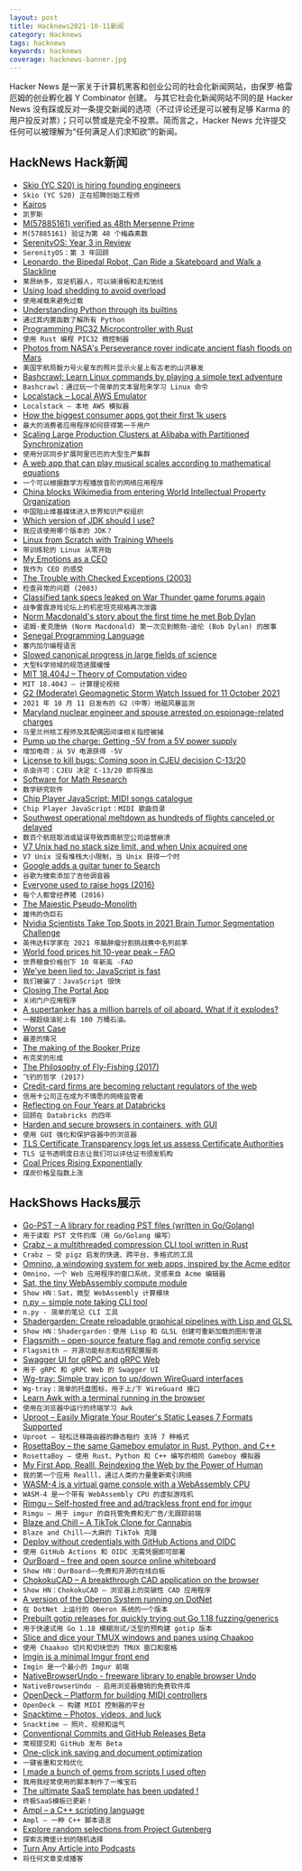 ```yaml
---
layout: post
title: Hacknews2021-10-11新闻
category: Hacknews
tags: hacknews
keywords: hacknews
coverage: hacknews-banner.jpg
---
```


Hacker News 是一家关于计算机黑客和创业公司的社会化新闻网站，由保罗·格雷厄姆的创业孵化器 Y Combinator 创建。
与其它社会化新闻网站不同的是 Hacker News 没有踩或反对一条提交新闻的选项（不过评论还是可以被有足够 Karma 的用户投反对票）；只可以赞或是完全不投票。简而言之，Hacker News 允许提交任何可以被理解为“任何满足人们求知欲”的新闻。

## HackNews Hack新闻


- [Skio (YC S20) is hiring founding engineers](https://skio.com/careers)
- `Skio (YC S20) 正在招聘创始工程师`
- [Kairos](https://en.wikipedia.org/wiki/Kairos)
- `凯罗斯`
- [M(57885161) verified as 48th Mersenne Prime](https://www.mersenne.org/)
- `M(57885161) 验证为第 48 个梅森素数`
- [SerenityOS: Year 3 in Review](https://serenityos.org/happy/3rd/)
- `SerenityOS：第 3 年回顾`
- [Leonardo, the Bipedal Robot, Can Ride a Skateboard and Walk a Slackline](https://www.caltech.edu/about/news/leonardo-the-bipedal-robot-can-ride-a-skateboard-and-walk-a-slackline)
- `莱昂纳多，双足机器人，可以骑滑板和走松弛线`
- [Using load shedding to avoid overload](https://aws.amazon.com/builders-library/using-load-shedding-to-avoid-overload/)
- `使用减载来避免过载`
- [Understanding Python through its builtins](https://sadh.life/post/builtins/)
- `通过其内置函数了解所有 Python`
- [Programming PIC32 Microcontroller with Rust](https://gill.net.in/posts/pic32-blink-led-rust/)
- `使用 Rust 编程 PIC32 微控制器`
- [Photos from NASA's Perseverance rover indicate ancient flash floods on Mars](https://www.science.org/doi/10.1126/science.abl4051)
- `美国宇航局毅力号火星车的照片显示火星上有古老的山洪暴发`
- [Bashcrawl: Learn Linux commands by playing a simple text adventure](https://gitlab.com/slackermedia/bashcrawl)
- `Bashcrawl：通过玩一个简单的文本冒险来学习 Linux 命令`
- [Localstack – Local AWS Emulator](https://github.com/localstack/localstack)
- `Localstack – 本地 AWS 模拟器`
- [How the biggest consumer apps got their first 1k users](https://www.lennysnewsletter.com/p/how-the-biggest-consumer-apps-got)
- `最大的消费者应用程序如何获得第一千用户`
- [Scaling Large Production Clusters at Alibaba with Partitioned Synchronization](https://www.micahlerner.com/2021/10/10/scaling-large-production-clusters-with-partitioned-synchronization.html)
- `使用分区同步扩展阿里巴巴的大型生产集群`
- [A web app that can play musical scales according to mathematical equations](https://alexcrist.github.io/scaler/)
- `一个可以根据数学方程播放音阶的网络应用程序`
- [China blocks Wikimedia from entering World Intellectual Property Organization](https://wikimediafoundation.org/news/2021/10/05/china-again-blocks-wikimedia-foundations-accreditation-to-world-intellectual-property-organization/)
- `中国阻止维基媒体进入世界知识产权组织`
- [Which version of JDK should I use?](http://whichjdk.com/)
- `我应该使用哪个版本的 JDK？`
- [Linux from Scratch with Training Wheels](https://philsyme.github.io/lfs-tw/)
- `带训练轮的 Linux 从零开始`
- [My Emotions as a CEO](https://ryancaldbeck.co/2021/10/08/my-emotions-as-a-ceo/)
- `我作为 CEO 的感受`
- [The Trouble with Checked Exceptions (2003)](https://www.artima.com/articles/the-trouble-with-checked-exceptions)
- `检查异常的问题 (2003)`
- [Classified tank specs leaked on War Thunder game forums again](https://ukdefencejournal.org.uk/classified-tank-specs-leaked-on-war-thunder-game-forums-again/)
- `战争雷霆游戏论坛上的机密坦克规格再次泄露`
- [Norm Macdonald's story about the first time he met Bob Dylan](https://twitter.com/smalwigwamlight/status/1446881138895568899)
- `诺姆·麦克唐纳 (Norm Macdonald) 第一次见到鲍勃·迪伦 (Bob Dylan) 的故事`
- [Senegal Programming Language](https://github.com/SenegalLang/Senegal)
- `塞内加尔编程语言`
- [Slowed canonical progress in large fields of science](https://www.pnas.org/content/118/41/e2021636118)
- `大型科学领域的规范进展缓慢`
- [MIT 18.404J – Theory of Computation video](https://www.youtube.com/playlist?list=PLUl4u3cNGP60_JNv2MmK3wkOt9syvfQWY)
- `MIT 18.404J – 计算理论视频`
- [G2 (Moderate) Geomagnetic Storm Watch Issued for 11 October 2021](https://www.swpc.noaa.gov/news/g2-moderate-geomagnetic-storm-watch-issued-11-october-2021)
- `2021 年 10 月 11 日发布的 G2（中等）地磁风暴监测`
- [Maryland nuclear engineer and spouse arrested on espionage-related charges](https://www.justice.gov/opa/pr/maryland-nuclear-engineer-and-spouse-arrested-espionage-related-charges)
- `马里兰州核工程师及其配偶因间谍相关指控被捕`
- [Pump up the charge: Getting -5V from a 5V power supply](https://nicole.express/2021/dont-be-so-negative.html)
- `增加电荷：从 5V 电源获得 -5V`
- [License to kill bugs: Coming soon in CJEU decision C-13/20](https://www.berggren.eu/en/blog/license-to-kill-bugs-coming-soon-in-cjeu-decision)
- `杀虫许可：CJEU 决定 C-13/20 即将推出`
- [Software for Math Research](https://amathr.org/software/)
- `数学研究软件`
- [Chip Player JavaScript: MIDI songs catalogue](https://mmontag.github.io/chip-player-js/browse)
- `Chip Player JavaScript：MIDI 歌曲目录`
- [Southwest operational meltdown as hundreds of flights canceled or delayed](https://thepointsguy.com/news/southwest-meldown/)
- `数百个航班取消或延误导致西南航空公司运营崩溃`
- [V7 Unix had no stack size limit, and when Unix acquired one](https://utcc.utoronto.ca/~cks/space/blog/unix/StackSizeLimitWhen)
- `V7 Unix 没有堆栈大小限制，当 Unix 获得一个时`
- [Google adds a guitar tuner to Search](https://www.engadget.com/google-guitar-tuner-search-113540630.html)
- `谷歌为搜索添加了吉他调音器`
- [Everyone used to raise hogs (2016)](https://lithub.com/everyone-used-to-raise-hogs/)
- `每个人都曾经养猪 (2016)`
- [The Majestic Pseudo-Monolith](https://matteing.com/the-majestic-pseudo-monolith/)
- `雄伟的伪巨石`
- [Nvidia Scientists Take Top Spots in 2021 Brain Tumor Segmentation Challenge](https://developer.nvidia.com/blog/nvidia-data-scientists-take-top-spots-in-miccai-2021-brain-tumor-segmentation-challenge/)
- `英伟达科学家在 2021 年脑肿瘤分割挑战赛中名列前茅`
- [World food prices hit 10-year peak – FAO](https://www.reuters.com/business/world-food-prices-hit-10-year-peak-fao-2021-10-07/)
- `世界粮食价格创下 10 年新高 -FAO`
- [We've been lied to: JavaScript is fast](https://jyelewis.com/blog/2021-09-28-javascript-is-fast/)
- `我们被骗了：JavaScript 很快`
- [Closing The Portal App](https://blog.pushbullet.com/2021/10/04/closing-the-portal-app)
- `关闭门户应用程序`
- [A supertanker has a million barrels of oil aboard. What if it explodes?](https://www.newyorker.com/magazine/2021/10/11/the-ship-that-became-a-bomb)
- `一艘超级油轮上有 100 万桶石油。`
- [Worst Case](https://www.tbray.org/ongoing/When/202x/2021/10/08/The-WOrst-Case)
- `最差的情况`
- [The making of the Booker Prize](https://www.theguardian.com/books/2021/oct/05/arguments-anticipation-and-carefully-encouraged-scandals-the-making-of-the-booker-prize)
- `布克奖的形成`
- [The Philosophy of Fly-Fishing (2017)](https://www.theparisreview.org/blog/2017/10/10/philosophy-fly-fishing/)
- `飞钓的哲学 (2017)`
- [Credit-card firms are becoming reluctant regulators of the web](https://www.economist.com/finance-and-economics/2021/10/10/credit-card-firms-are-becoming-reluctant-regulators-of-the-web)
- `信用卡公司正在成为不情愿的网络监管者`
- [Reflecting on Four Years at Databricks](https://www.lihaoyi.com/post/ReflectingonFourYearsatDatabricks.html)
- `回顾在 Databricks 的四年`
- [Harden and secure browsers in containers, with GUI](https://crlf.link/log/entries/211008-1/)
- `使用 GUI 强化和保护容器中的浏览器`
- [TLS Certificate Transparency logs let us assess Certificate Authorities](https://utcc.utoronto.ca/~cks/space/blog/tech/TLSCTLetsUsMeasureCAUsage)
- `TLS 证书透明度日志让我们可以评估证书颁发机构`
- [Coal Prices Rising Exponentially](https://tradingeconomics.com/commodity/coal)
- `煤炭价格呈指数上涨`


## HackShows Hacks展示

- [ Go-PST – A library for reading PST files (written in Go/Golang)](https://github.com/mooijtech/go-pst)
- `用于读取 PST 文件的库（用 Go/Golang 编写）`
- [ Crabz – a multithreaded compression CLI tool written in Rust](https://github.com/sstadick/crabz)
- `Crabz – 受 pigz 启发的快速、跨平台、多格式的工具`
- [ Omnino, a windowing system for web apps, inspired by the Acme editor](https://github.com/bopwerks/omnino)
- `Omnino，一个 Web 应用程序的窗口系统，灵感来自 Acme 编辑器`
- [ Sat, the tiny WebAssembly compute module](https://github.com/suborbital/sat)
- `Show HN：Sat，微型 WebAssembly 计算模块`
- [ n.py − simple note taking CLI tool](https://git.bitmycode.com/sodimel/n)
- `n.py - 简单的笔记 CLI 工具`
- [ Shadergarden: Create reloadable graphical pipelines with Lisp and GLSL](https://blog.tonari.no/shadergarden)
- `Show HN：Shadergarden：使用 Lisp 和 GLSL 创建可重新加载的图形管道`
- [ Flagsmith – open-source feature flag and remote config service](https://github.com/Flagsmith/flagsmith)
- `Flagsmith – 开源功能标志和远程配置服务`
- [ Swagger UI for gRPC and gRPC Web](https://blog.gendocu.com/posts/gendocu-v0.4-beta-release/)
- `用于 gRPC 和 gRPC Web 的 Swagger UI`
- [ Wg-tray: Simple tray icon to up/down WireGuard interfaces](https://wg-tray.arcanite.ch/)
- `Wg-tray：简单的托盘图标，用于上/下 WireGuard 接口`
- [ Learn Awk with a terminal running in the browser](https://sandbox.bio/tutorials?id=awk-intro)
- `使用在浏览器中运行的终端学习 Awk`
- [ Uproot – Easily Migrate Your Router's Static Leases 7 Formats Supported](https://github.com/GeekVisit/uproot)
- `Uproot – 轻松迁移路由器的静态租约 支持 7 种格式`
- [ RosettaBoy – the same Gameboy emulator in Rust, Python, and C++](https://github.com/shish/rosettaboy)
- `RosettaBoy – 使用 Rust、Python 和 C++ 编写的相同 Gameboy 模拟器`
- [ My First App, Realll, Reindexing the Web by the Power of Human](https://realll.co/)
- `我的第一个应用 Realll，通过人类的力量重新索引网络`
- [ WASM-4 is a virtual game console with a WebAssembly CPU](https://wasm4.org/)
- `WASM-4 是一个带有 WebAssembly CPU 的虚拟游戏机`
- [ Rimgu – Self-hosted free and ad/trackless front end for imgur](https://codeberg.org/3np/rimgu)
- `Rimgu – 用于 imgur 的自托管免费和无广告/无跟踪前端`
- [ Blaze and Chill – A TikTok Clone for Cannabis](https://play.google.com/store/apps/details?id=com.blazeandchill&amp;hl=en_US&amp;gl=US)
- `Blaze and Chill——大麻的 TikTok 克隆`
- [ Deploy without credentials with GitHub Actions and OIDC](https://blog.alexellis.io/deploy-without-credentials-using-oidc-and-github-actions/)
- `使用 GitHub Actions 和 OIDC 无需凭据即可部署`
- [ OurBoard – free and open source online whiteboard](https://www.ourboard.io/)
- `Show HN：OurBoard——免费和开源的在线白板`
- [ ChokokuCAD – A breakthrough CAD application on the browser](https://github.com/itta611/ChokokuCAD/blob/main/README.md)
- `Show HN：ChokokuCAD – 浏览器上的突破性 CAD 应用程序`
- [ A version of the Oberon System running on DotNet](http://software.rochus-keller.ch/OberonSystem_SDL_CLI_Assemblies.zip)
- `在 DotNet 上运行的 Oberon 系统的一个版本`
- [ Prebuilt gotip releases for quickly trying out Go 1.18 fuzzing/generics](https://github.com/clean8s/gotip-built)
- `用于快速试用 Go 1.18 模糊测试/泛型的预构建 gotip 版本`
- [ Slice and dice your TMUX windows and panes using Chaakoo](item?id=28810395)
- `使用 Chaakoo 切片和切块您的 TMUX 窗口和窗格`
- [ Imgin is a minimal Imgur front end](https://imgin.voidnet.tech/)
- `Imgin 是一个最小的 Imgur 前端`
- [ NativeBrowserUndo - freeware library to enable browser Undo](https://hypervariety.com/NativeBrowserUndo/NativeBrowserUndo.html)
- `NativeBrowserUndo - 启用浏览器撤销的免费软件库`
- [ OpenDeck – Platform for building MIDI controllers](https://github.com/shanteacontrols/OpenDeck)
- `OpenDeck – 构建 MIDI 控制器的平台`
- [ Snacktime – Photos, videos, and luck](https://www.snacktime.com)
- `Snacktime – 照片、视频和运气`
- [ Conventional Commits and GitHub Releases Beta](https://github.com/bcoe/conventional-release-labels)
- `常规提交和 GitHub 发布 Beta`
- [ One-click ink saving and document optimization](https://www.halftoner.com/)
- `一键省墨和文档优化`
- [ I made a bunch of gems from scripts I used often](https://github.com/dorianmariefr/gem)
- `我用我经常使用的脚本制作了一堆宝石`
- [ The ultimate SaaS template has been updated !](https://github.com/gmpetrov/ultimate-saas-ts/tree/firebase-authentication)
- `终极SaaS模板已更新！`
- [ Ampl – a C++ scripting language](https://github.com/codr7/ampl)
- `Ampl – 一种 C++ 脚本语言`
- [ Explore random selections from Project Gutenberg](https://www.locserendipity.com/Gutenberg.html)
- `探索古腾堡计划的随机选择`
- [ Turn Any Article into Podcasts](https://podrest-9d21d.web.app/)
- `将任何文章变成播客`

